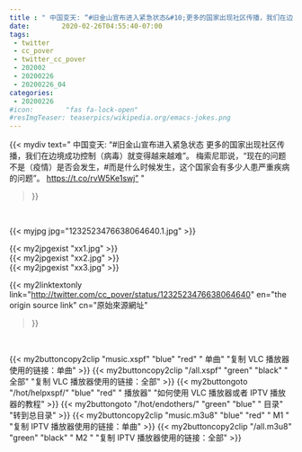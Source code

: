 ```yaml
---
title : " 中国变天: “#旧金山宣布进入紧急状态&#10;更多的国家出现社区传播，我们在边境成功控制（病毒）就变得越来越难”。&#10;梅索尼耶说，“现在的问题不是（疫情）是否会发生，#而是什么时候发生，这个国家会有多少人患严重疾病的问题”。&#10; https://t.co/rvW5Ke1swj”  "
date:        2020-02-26T04:55:40-07:00
tags:
 - twitter
 - cc_pover
 - twitter_cc_pover
 - 202002
 - 20200226
 - 20200226_04
categories:
 - 20200226
#icon:        "fas fa-lock-open"
#resImgTeaser: teaserpics/wikipedia.org/emacs-jokes.png
---
```


{{< mydiv text=" 中国变天: “#旧金山宣布进入紧急状态&#10;更多的国家出现社区传播，我们在边境成功控制（病毒）就变得越来越难”。&#10;梅索尼耶说，“现在的问题不是（疫情）是否会发生，#而是什么时候发生，这个国家会有多少人患严重疾病的问题”。&#10; https://t.co/rvW5Ke1swj”  "
>}}
<br>


 {{< myjpg jpg="1232523476638064640.1.jpg" >}}<br> 

{{< my2jpgexist "xx1.jpg" >}}<br>
{{< my2jpgexist "xx2.jpg" >}}<br>
{{< my2jpgexist "xx3.jpg" >}}<br>


{{< my2linktextonly link="http://twitter.com/cc_pover/status/1232523476638064640"
en="the origin source link" cn="原始來源網址"
>}}


<br>

{{< my2buttoncopy2clip "music.xspf"        "blue"   "red"    " 单曲"  "复制 VLC 播放器使用的链接：单曲" >}} {{< my2buttoncopy2clip "/all.xspf"         "green"  "black"  " 全部"  "复制 VLC 播放器使用的链接：全部" >}} {{< my2buttongoto      "/hot/helpxspf/"    "blue"   "red"    " 播放器" "如何使用 VLC 播放器或者 IPTV 播放器的教程" >}} {{< my2buttongoto      "/hot/endothers/"   "green"  "blue"   " 目录"   "转到总目录" >}} {{< my2buttoncopy2clip "music.m3u8"        "blue"   "red"    " M1 "    "复制 IPTV 播放器使用的链接：单曲" >}} {{< my2buttoncopy2clip "/all.m3u8"         "green"  "black"  " M2 "    "复制 IPTV 播放器使用的链接：全部" >}} 
